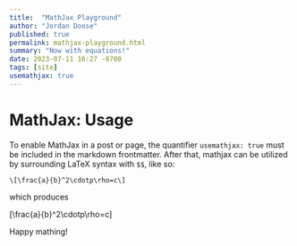 ```yaml
---
title:  "MathJax Playground"
author: "Jordan Doose"
published: true
permalink: mathjax-playground.html
summary: "Now with equations!"
date: 2023-07-11 16:27 -0700
tags: [site]
usemathjax: true
---
```


# MathJax: Usage

To enable MathJax in a post or page, the quantifier `usemathjax: true` must be
included in the markdown frontmatter. After that, mathjax can be utilized by
surrounding LaTeX syntax with `$$`, like so:  

`\[\frac{a}{b}^2\cdotp\rho=c\]`

which produces

\[\frac{a}{b}^2\cdotp\rho=c\]

Happy mathing!